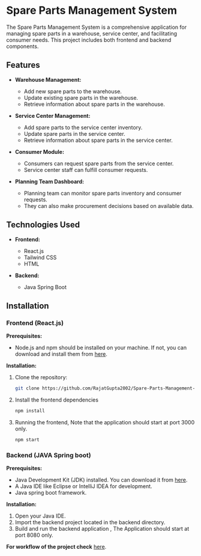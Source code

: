 # Spare Parts Management System

The Spare Parts Management System is a comprehensive application for managing spare parts in a warehouse, service center, and facilitating consumer needs. This project includes both frontend and backend components.

## Features

- **Warehouse Management:**
  - Add new spare parts to the warehouse.
  - Update existing spare parts in the warehouse.
  - Retrieve information about spare parts in the warehouse.

- **Service Center Management:**
  - Add spare parts to the service center inventory.
  - Update spare parts in the service center.
  - Retrieve information about spare parts in the service center.

- **Consumer Module:**
  - Consumers can request spare parts from the service center.
  - Service center staff can fulfill consumer requests.

- **Planning Team Dashboard:**
  - Planning team can monitor spare parts inventory and consumer requests.
  - They can also make procurement decisions based on available data.

## Technologies Used

- **Frontend:**
  - React.js
  - Tailwind CSS
  - HTML

- **Backend:**
  - Java Spring Boot

## Installation

### Frontend (React.js)

**Prerequisites:**
- Node.js and npm should be installed on your machine. If not, you can download and install them from [here](https://nodejs.org/).

**Installation:**
1. Clone the repository:
   ```bash
   git clone https://github.com/RajatGupta2002/Spare-Parts-Management-System.git
2. Install the frontend dependencies
   ```bash
   npm install
3. Running the frontend, Note that the application should start at port 3000 only.
   ```bash
   npm start

### Backend (JAVA Spring boot)
**Prerequisites:**
- Java Development Kit (JDK) installed. You can download it from [here](https://www.oracle.com/java/technologies/downloads/).
- A Java IDE like Eclipse or IntelliJ IDEA for development.
- Java spring boot framework.



**Installation:**
1. Open your Java IDE.
2. Import the backend project located in the backend directory.
3. Build and run the backend application , The Application should start at port 8080 only.


**For workflow of the project check** [here](https://github.com/Muskaan-Singh2002/Spare-Parts-Management-System/blob/main/frontend/README.md).
